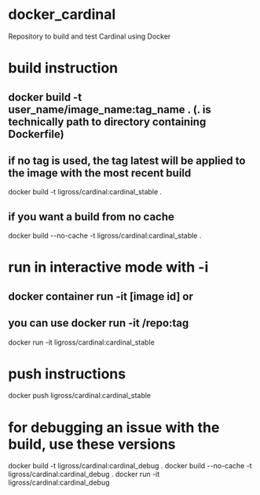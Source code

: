 # docker_cardinal
Repository to build and test Cardinal using Docker

# build instruction
## docker build -t user_name/image_name:tag_name . (. is technically path to directory containing Dockerfile)
## if no tag is used, the tag latest will be applied to the image with the most recent build
docker build -t ligross/cardinal:cardinal_stable .
## if you want a build from no cache
docker build --no-cache -t ligross/cardinal:cardinal_stable .


# run in interactive mode with -i
## docker container run -it [image id] or
## you can use docker run -it <user>/repo:tag
docker run -it ligross/cardinal:cardinal_stable

# push instructions
docker push ligross/cardinal:cardinal_stable

# for debugging an issue with the build, use these versions
docker build -t ligross/cardinal:cardinal_debug .
docker build --no-cache -t ligross/cardinal:cardinal_debug .
docker run -it ligross/cardinal:cardinal_debug